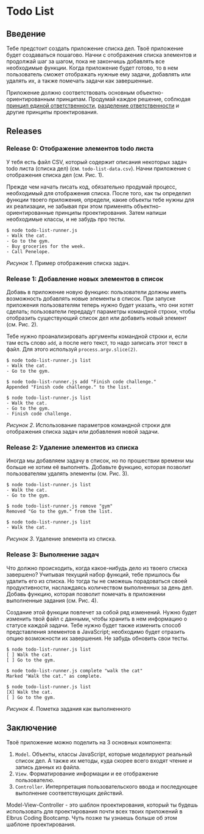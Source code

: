 # Todo List

## Введение
Тебе предстоит создать приложение списка дел. Твоё приложение будет создаваться пошагово. Начни с отображения списка элементов и продолжай шаг за шагом, пока не закончишь добавлять все необходимые функции. Когда приложение будет готово, то в нем пользователь сможет отображать нужные ему задачи, добавлять или удалять их, а также помечать задачи как завершенные.

Приложение должно соответствовать основным объектно-ориентированным принципам. Продумай каждое решение, соблюдая [принцип единой ответственности][wikipedia srp], [разделение ответственности][wikipedia soc] и другие принципы проектирования.


## Releases
### Release 0: Отображение элементов todo листа
У тебя есть файл CSV, который содержит описания некоторых задач todo листа (списка дел) (см. `todo-list-data.csv`). Начни приложение с отображения списка дел (см. Рис. 1).

Прежде чем начать писать код, обязательно продумай процесс, необходимый для отображения списка.
После того, как ты определил функции твоего приложения, определи, какие объекты тебе нужны для их реализации, не забывая при этом применять объектно-ориентированные принципы проектирования. Затем напиши необходимые классы, и не забудь про тесты.

```
$ node todo-list-runner.js
- Walk the cat.
- Go to the gym.
- Buy groceries for the week.
- Call Penelope.
```
*Рисунок 1*. Пример отображения списка задач.



### Release 1: Добавление новых элементов в список
Добавь в приложение новую функцию: пользователи должны иметь возможность добавлять новые элементы в список. При запуске приложения пользователям теперь нужно будет указать, что они хотят сделать; пользователи передадут параметры командной строки, чтобы отобразить существующий список дел или добавить новый элемент (см. Рис. 2).

Тебе нужно проанализировать аргументы командной строки и, если там есть слово `add`, а после него текст, то надо записать этот текст в файл. Для этого используй `process.argv.slice(2)`.


```
$ node todo-list-runner.js list
- Walk the cat.
- Go to the gym.

$ node todo-list-runner.js add "Finish code challenge."
Appended "Finish code challenge." to the list.

$ node todo-list-runner.js list
- Walk the cat.
- Go to the gym.
- Finish code challenge.
```
*Рисунок 2*. Использование параметров командной строки для отображения списка задач или добавления новой задачи.


### Release 2: Удаление элементов из списка
Иногда мы добавляем задачу в список, но по прошествии времени мы больше не хотим её выполнять. Добавьте функцию, которая позволит пользователям удалять элементы (см. Рис. 3).

```
$ node todo-list-runner.js list
- Walk the cat.
- Go to the gym.

$ node todo-list-runner.js remove "gym"
Removed "Go to the gym." from the list.

$ node todo-list-runner.js list
- Walk the cat.
```
*Рисунок 3*. Удаление элемента из списка.


### Release 3: Выполнение задач
Что должно происходить, когда какое-нибудь дело из твоего списка завершено? Учитывая текущий набор функций, тебе пришлось бы удалить его из списка. Но тогда ты не сможешь порадоваться своей продуктивности, наслаждаясь количеством выполненных за день дел. Добавь функцию, которая позволит помечать в приложении выполненные задания (см. Рис. 4).

Создание этой функции повлечет за собой ряд изменений. Нужно будет изменить твой файл с данными, чтобы хранить в нем информацию о статусе каждой задачи. Тебе нужно будет также изменить способ представления элементов в JavaScript; необходимо будет отразить опцию возможности их завершения. Не забудь обновить свои тесты. 

```
$ node todo-list-runner.js list
[ ] Walk the cat.
[ ] Go to the gym.

$ node todo-list-runner.js complete "walk the cat"
Marked "Walk the cat." as complete.

$ node todo-list-runner.js list
[X] Walk the cat.
[ ] Go to the gym.
```
*Рисунок 4*. Пометка задания как выполненного

## Заключение
Твоё приложение можно поделить на 3 основных компонента:

1. `Model`. Объекты, классы JavaScript, которые моделируют реальный список дел. А также их методы, куда скорее всего входят чтение и запись данных из файла.
2. `View`. Форматирование информации и ее отображение пользователю.
3. `Controller`. Интерпретация пользовательского ввода и последующее выполнение соответствующих действий.


Model-View-Controller - это шаблон проектирования, который ты будешь использовать для проектирования почти всех твоих приложений в Elbrus Coding Bootcamp. Чуть позже ты узнаешь больше об этом шаблоне проектирования.

[wikipedia soc]: http://en.wikipedia.org/wiki/Separation_of_concerns
[wikipedia srp]: http://en.wikipedia.org/wiki/Single_responsibility_principle
